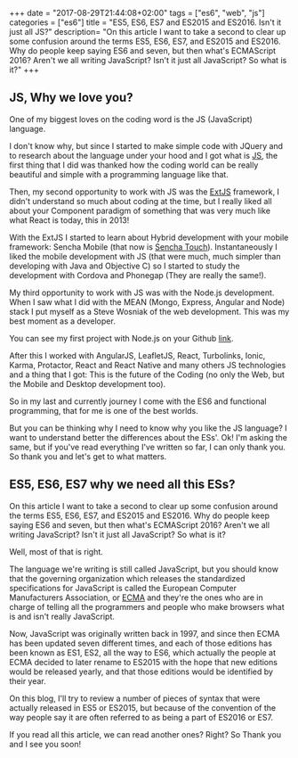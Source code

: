 +++
date = "2017-08-29T21:44:08+02:00"
tags = ["es6", "web", "js"]
categories = ["es6"]
title = "ES5, ES6, ES7 and ES2015 and ES2016. Isn't it just all JS?"
description= "On this article I want to take a second to clear up some confusion around the terms ES5, ES6, ES7, and ES2015 and ES2016. Why do people keep saying ES6 and seven, but then what's ECMAScript 2016? Aren't we all writing JavaScript? Isn't it just all JavaScript? So what is it?"
+++

## JS, Why we love you?

One of my biggest loves on the coding word is the JS (JavaScript) language.

I don't know why, but since I started to make simple code with JQuery and to research about the language under
your hood and I got what is [JS](https://www.javascript.com/), the first thing that I did was thanked
how the coding world can be really beautiful and simple with a programming language like that.

Then, my second opportunity to work with JS was the [ExtJS](https://www.sencha.com/products/extjs/) framework,
I didn't understand so much about coding at the time, but I really liked all about your Component paradigm of something
that was very much like what React is today, this in 2013!

With the ExtJS I started to learn about Hybrid development with your mobile framework: Sencha Mobile (that now is
[Sencha Touch](https://www.sencha.com/products/touch/)). Instantaneously I liked the mobile development with JS (that
were much, much simpler than developing with Java and Objective C) so I started to study the development with Cordova and
Phonegap (They are really the same!).

My third opportunity to work with JS was with the Node.js development. When I saw what I did with the MEAN
(Mongo, Express, Angular and Node) stack I put myself as a Steve Wosniak of the web development.
This was my best moment as a developer.

You can see my first project with Node.js on your Github [link](https://github.com/coderade/mean-courses).

After this I worked with AngularJS, LeafletJS, React, Turbolinks, Ionic, Karma, Protactor, React and React Native
and many others JS technologies and a thing that I got: This is the future of the Coding
 (no only the Web, but the Mobile and Desktop development too).

So in my last and currently journey I come with the ES6 and functional programming, that for me is one of the best worlds.

But you can be thinking why I need to know why you like the JS language? I want to understand better the differences
about the ESs'.
Ok! I'm asking the same, but if you've read everything I've written so far, I can only thank you. So thank you and let's
get to what matters.


## ES5, ES6, ES7 why we need all this ESs?

On this article I want to take a second to clear up some confusion around the terms ES5, ES6, ES7, and ES2015 and ES2016.
Why do people keep saying ES6 and seven, but then what's ECMAScript 2016? Aren't we all writing JavaScript?
Isn't it just all JavaScript? So what is it?

Well, most of that is right.

The language we're writing is still called JavaScript, but you should know that the governing organization which releases
the standardized specifications for JavaScript is called the European Computer Manufacturers Association, or
[ECMA](http://www.ecma-international.org/) and they're the ones who are in charge of telling all the programmers
and people who make browsers what is and isn't really JavaScript.

Now, JavaScript was originally written back in 1997, and since then ECMA has been updated seven different times,
and each of those editions has been known as ES1, ES2, all the way to ES6, which actually the people at ECMA decided to
later rename to ES2015 with the hope that new editions would be released yearly, and that those editions would be
identified by their year.

On this blog, I'll try to review a number of pieces of syntax that were actually released in ES5 or ES2015, but because
of the convention of the way people say it are often referred to as being a part of ES2016 or ES7.

If you read all this article, we can read another ones? Right?
So Thank you and I see you soon!
